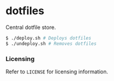 # dotfiles

Central dotfile store.

```sh
$ ./deploy.sh # Deploys dotfiles
$ ./undeploy.sh # Removes dotfiles
```

### Licensing

Refer to `LICENSE` for licensing information.
